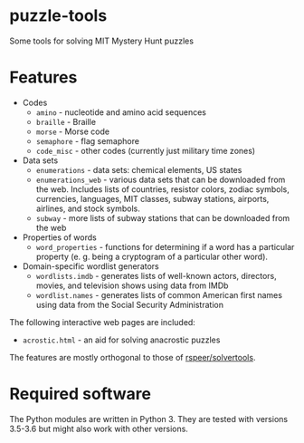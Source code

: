 puzzle-tools
============

Some tools for solving MIT Mystery Hunt puzzles

Features
========
* Codes
	* `amino` - nucleotide and amino acid sequences
	* `braille` - Braille
	* `morse` - Morse code
	* `semaphore` - flag semaphore
	* `code_misc` - other codes (currently just military time zones)
* Data sets
	* `enumerations` - data sets: chemical elements, US states
	* `enumerations_web` - various data sets that can be downloaded from the web.  Includes lists of countries, resistor colors, zodiac symbols, currencies, languages, MIT classes, subway stations, airports, airlines, and stock symbols.
	* `subway` -  more lists of subway stations that can be downloaded from the web
* Properties of words
	* `word_properties` - functions for determining if a word has a particular property (e. g. being a cryptogram of a particular other word).
* Domain-specific wordlist generators
	* `wordlists.imdb` - generates lists of well-known actors, directors, movies, and television shows using data from IMDb
	* `wordlist.names` - generates lists of common American first names using data from the Social Security Administration

The following interactive web pages are included:
* `acrostic.html` - an aid for solving anacrostic puzzles

The features are mostly orthogonal to those of [rspeer/solvertools](https://github.com/rspeer/solvertools).

Required software
=================
The Python modules are written in Python 3.  They are tested with versions 3.5-3.6
but might also work with other versions.
